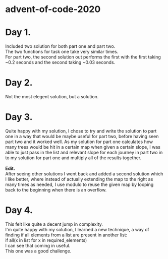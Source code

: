 # advent-of-code-2020

<h1><b>Day 1.</b></h1>
Included two solution for both part one and part two.<br>
The two functions for task one take very similar times.<br>
For part two, the second solution out performs the first with the first taking ~0.2 seconds and the second taking ~0.03 seconds.

<h1><b>Day 2.</b></h1>
Not the most elegent solution, but a solution.<br>

<h1><b>Day 3.</b></h1>
Quite happy with my solution, I chose to try and write the solution to part one in a way that would be maybe useful for part two, before having seen part two and it worked well. As my solution for part one calculates how many trees would be hit in a certain map when given a certain slope, I was able to just pass in the list and relevant slope for each journey in part two in to my solution for part one and multiply all of the results together. <br>
<br>
<b>Edit.</b><br>After seeing other solutions I went back and added a second solution which I like better, where instead of actually extending the map to the right as                   many times as needed, I use modulo to reuse the given map by looping back to the beginning when there is an overflow.<br>

<h1><b>Day 4.</b></h1>
This felt like quite a decent jump in complexity.<br>
I'm quite happy with my solution, I learned a new technique, a way of finding if all elements from a list are present in another list:
<br>if all(x in list for x in required_elements)<br>
I can see that coming in useful.<br>
This one was a good challenge.
